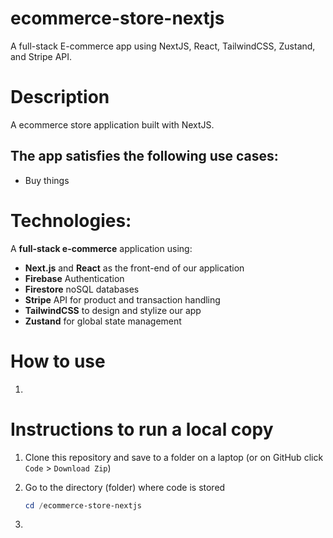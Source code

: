 # ecommerce-store-nextjs
 A full-stack E-commerce app using NextJS, React, TailwindCSS, Zustand, and Stripe API.

# Description

A ecommerce store application built with NextJS.

## The app satisfies the following use cases:

- Buy things

# Technologies:

A **full-stack e-commerce** application using:

- **Next.js** and **React** as the front-end of our application
- **Firebase** Authentication
- **Firestore** noSQL databases
- **Stripe** API for product and transaction handling
- **TailwindCSS** to design and stylize our app
- **Zustand** for global state management

# How to use

1. 

# Instructions to run a local copy

1. Clone this repository and save to a folder on a laptop (or on GitHub click `Code` > `Download Zip`)

2. Go to the directory (folder) where code is stored 

    ```powershell
    cd /ecommerce-store-nextjs
    ```

3. 